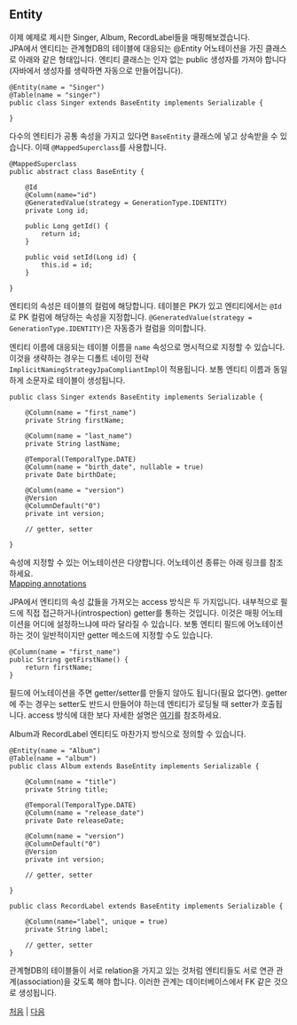 ## Entity
이제 예제로 제시한 Singer, Album, RecordLabel들을 매핑해보겠습니다.  
JPA에서 엔티티는 관계형DB의 테이블에 대응되는 @Entity 어노테이션을 가진 클래스로 아래와 같은 형태입니다. 엔티티 클래스는 인자 없는 public 생성자를 가져야 합니다(자바에서 생성자를 생략하면 자동으로 만들어집니다).

```
@Entity(name = "Singer")
@Table(name = "singer")
public class Singer extends BaseEntity implements Serializable {

}
```
다수의 엔티티가 공통 속성을 가지고 있다면 `BaseEntity` 클래스에 넣고 상속받을 수 있습니다. 이때 `@MappedSuperclass`를 사용합니다.
```
@MappedSuperclass
public abstract class BaseEntity {
	
	@Id
	@Column(name="id")
	@GeneratedValue(strategy = GenerationType.IDENTITY)
	private Long id;

	public Long getId() {
		return id;
	}

	public void setId(Long id) {
		this.id = id;
	}	

}
```
엔티티의 속성은 테이블의 컬럼에 해당합니다. 테이블은 PK가 있고 엔티티에서는 `@Id`로 PK 컬럼에 해당하는 속성을 지정합니다. `@GeneratedValue(strategy = GenerationType.IDENTITY)`은 자동증가 컬럼을 의미합니다.

엔티티 이름에 대응되는 테이블 이름을 `name` 속성으로 명시적으로 지정할 수 있습니다. 이것을 생략하는 경우는 디폴트 네이밍 전략 `ImplicitNamingStrategyJpaCompliantImpl`이 적용됩니다. 보통 엔티티 이름과 동일하게 소문자로 테이블이 생성됩니다.

```
public class Singer extends BaseEntity implements Serializable {
	
	@Column(name = "first_name")	
	private String firstName;

	@Column(name = "last_name")
	private String lastName;
	
	@Temporal(TemporalType.DATE)
	@Column(name = "birth_date", nullable = true)
	private Date birthDate;
	
	@Column(name = "version")
	@Version
	@ColumnDefault("0")
	private int version;

    // getter, setter

}
```
속성에 지정할 수 있는 어노테이션은 다양합니다. 어노테이션 종류는 아래 링크를 참조하세요.  
[Mapping annotations](https://docs.jboss.org/hibernate/orm/5.3/userguide/html_single/Hibernate_User_Guide.html#annotations)

JPA에서 엔티티의 속성 값들을 가져오는 access 방식은 두 가지입니다. 내부적으로 필드에 직접 접근하거나(introspection) getter를 통하는 것입니다. 이것은 매핑 어노테이션을 어디에 설정하느냐에 따라 달라질 수 있습니다. 보통 엔티티 필드에 어노테이션 하는 것이 일반적이지만 getter 메소드에 지정할 수도 있습니다.

```
@Column(name = "first_name")
public String getFirstName() {
	return firstName;
}
```

 필드에 어노테이션을 주면 getter/setter를 만들지 않아도 됩니다(필요 없다면). getter에 주는 경우는 setter도 반드시 만들어야 하는데 엔티티가 로딩될 때 setter가 호출됩니다. access 방식에 대한 보다 자세한 설명은 [여기](https://docs.jboss.org/hibernate/orm/5.3/userguide/html_single/Hibernate_User_Guide.html#access)를 참조하세요.

Album과 RecordLabel 엔티티도 마찬가지 방식으로 정의할 수 있습니다.

```
@Entity(name = "Album")
@Table(name = "album")
public class Album extends BaseEntity implements Serializable {
	
	@Column(name = "title")
	private String title;
	
	@Temporal(TemporalType.DATE)
	@Column(name = "release_date")	
	private Date releaseDate;
	
	@Column(name = "version")
	@ColumnDefault("0")
	@Version
	private int version;

	// getter, setter

}
```

```
public class RecordLabel extends BaseEntity implements Serializable {
	
	@Column(name="label", unique = true)
	private String label;	

	// getter, setter
}
```

관계형DB의 테이블들이 서로 relation을 가지고 있는 것처럼 엔티티들도 서로 연관 관계(association)을 갖도록 해야 합니다. 이러한 관계는 데이터베이스에서 FK 같은 것으로 생성됩니다.

[처음](../README.md) | [다음](../06/README.md)
